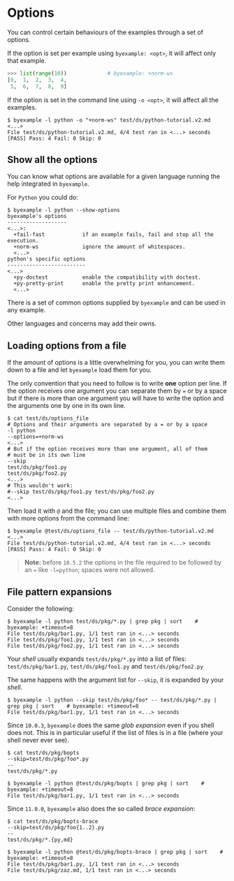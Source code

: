 <!--
Check that we have byexample installed first
$ hash byexample                                    # byexample: +fail-fast

$ alias byexample=byexample\ --pretty\ none

--
-->

# Options

You can control certain behaviours of the examples through a set of
options.

If the option is set per example using ``byexample: <opt>``, it will affect only
that example.

```python
>>> list(range(10))             # byexample: +norm-ws
[0,  1,  2,  3,  4,
 5,  6,  7,  8,  9]
```

If the option is set in the command line using ``-o <opt>``, it will affect all
the examples.

```shell
$ byexample -l python -o "+norm-ws" test/ds/python-tutorial.v2.md
<...>
File test/ds/python-tutorial.v2.md, 4/4 test ran in <...> seconds
[PASS] Pass: 4 Fail: 0 Skip: 0
```

## Show all the options

You can know what options are available for a given language running the help
integrated in ``byexample``.

For ``Python`` you could do:

```shell
$ byexample -l python --show-options
byexample's options
-------------------
<...>:
  +fail-fast            if an example fails, fail and stop all the execution.
  +norm-ws              ignore the amount of whitespaces.
  <...>
python's specific options
-------------------------
<...>
  +py-doctest           enable the compatibility with doctest.
  +py-pretty-print      enable the pretty print enhancement.
  <...>
```

There is a set of common options supplied by ``byexample`` and can be
used in any example.

Other languages and concerns may add their owns.

## Loading options from a file

If the amount of options is a little overwhelming for you, you can
write them down to a file and let ``byexample`` load them for you.

The only convention that you need to follow is to write **one** option
per line. If the option receives one argument you can separate them by
`=` or by a space but if there is more than one argument you will have
to write the option and the arguments one by one in its own line.

```shell
$ cat test/ds/options_file
# Options and their arguments are separated by a = or by a space
-l python
--options=+norm-ws
<...>
# But if the option receives more than one argument, all of them
# must be in its own line
--skip
test/ds/pkg/foo1.py
test/ds/pkg/foo2.py
<...>
# This wouldn't work:
#--skip test/ds/pkg/foo1.py test/ds/pkg/foo2.py
<...>
```

Then load it with ``@`` and the file; you can use multiple files
and combine them with more options from the command line:

```shell
$ byexample @test/ds/options_file -- test/ds/python-tutorial.v2.md
<...>
File test/ds/python-tutorial.v2.md, 4/4 test ran in <...> seconds
[PASS] Pass: 4 Fail: 0 Skip: 0
```

> **Note:** before `10.5.2` the options in the file required to be followed by an
> `=` like `-l=python`; spaces were not allowed.

## File pattern expansions

Consider the following:

```shell
$ byexample -l python test/ds/pkg/*.py | grep pkg | sort    # byexample: +timeout=8
File test/ds/pkg/bar1.py, 1/1 test ran in <...> seconds
File test/ds/pkg/foo1.py, 1/1 test ran in <...> seconds
File test/ds/pkg/foo2.py, 1/1 test ran in <...> seconds
```

Your *shell* usually expands `test/ds/pkg/*.py` into a list of files:
`test/ds/pkg/bar1.py`, `test/ds/pkg/foo1.py` and `test/ds/pkg/foo2.py`

The same happens with the argument list for `--skip`, it is expanded by
your *shell*.

```shell
$ byexample -l python --skip test/ds/pkg/foo* -- test/ds/pkg/*.py | grep pkg | sort    # byexample: +timeout=8
File test/ds/pkg/bar1.py, 1/1 test ran in <...> seconds
```

Since `10.0.3`, `byexample` does the same *glob expansion* even if you shell does not.
This is in particular useful if the list of files is in a file (where your shell
never ever see).

```shell
$ cat test/ds/pkg/bopts
--skip=test/ds/pkg/foo*.py
--
test/ds/pkg/*.py

$ byexample -l python @test/ds/pkg/bopts | grep pkg | sort    # byexample: +timeout=8
File test/ds/pkg/bar1.py, 1/1 test ran in <...> seconds
```

Since `11.0.0`, `byexample` also does the so called *brace expansion*:

```shell
$ cat test/ds/pkg/bopts-brace
--skip=test/ds/pkg/foo{1..2}.py
--
test/ds/pkg/*.{py,md}

$ byexample -l python @test/ds/pkg/bopts-brace | grep pkg | sort    # byexample: +timeout=8
File test/ds/pkg/bar1.py, 1/1 test ran in <...> seconds
File test/ds/pkg/zaz.md, 1/1 test ran in <...> seconds
```



<!--

Extra test checking that options in a file with multiple spaces are
interpreted correctly now that we support separate the flag from its
value with a space (before an '=' was always required)

So the following lines are equivalent
    -skip=foo bar
    -skip foo bar

$ cat test/ds/pkg/bopts2
<...>skip
test/ds/pkg/foo1.py
test/ds/pkg/foo2.py
<...>

More extra tests to ensure that no file is missing

$ byexample -l python @test/ds/pkg/bopts2 | grep pkg | wc -l    # byexample: +timeout=8
1

$ cat test/ds/pkg/bopts3
<...>skip=test/ds/pkg/foo1.py test/ds/pkg/foo2.py
<...>

$ byexample -l python @test/ds/pkg/bopts2 | grep pkg | wc -l    # byexample: +timeout=8
1

$ byexample -l python @test/ds/pkg/bopts | grep pkg | wc -l     # byexample: +timeout=8
1

$ byexample -l python @test/ds/pkg/bopts-brace | grep pkg | wc -l  # byexample: +timeout=8
2

-->
